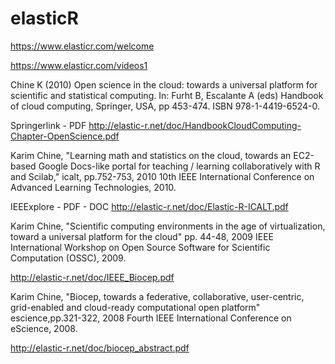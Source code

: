elasticR
=====


https://www.elasticr.com/welcome

https://www.elasticr.com/videos1


Chine K (2010) Open science in the cloud: towards a universal platform for scientific and statistical computing. In: Furht B, Escalante A (eds) Handbook of cloud computing, Springer, USA, pp 453-474. ISBN 978-1-4419-6524-0.

Springerlink - PDF http://elastic-r.net/doc/HandbookCloudComputing-Chapter-OpenScience.pdf

Karim Chine, "Learning math and statistics on the cloud, towards an EC2-based Google Docs-like portal for teaching / learning collaboratively with R and Scilab," icalt, pp.752-753, 2010 10th IEEE International Conference on Advanced Learning Technologies, 2010.

IEEExplore - PDF - DOC http://elastic-r.net/doc/Elastic-R-ICALT.pdf

Karim Chine, "Scientific computing environments in the age of virtualization, toward a universal platform for the cloud" pp. 44-48, 2009 IEEE International Workshop on Open Source Software for Scientific Computation (OSSC), 2009.

http://elastic-r.net/doc/IEEE_Biocep.pdf

Karim Chine, "Biocep, towards a federative, collaborative, user-centric, grid-enabled and cloud-ready computational open platform" escience,pp.321-322, 2008 Fourth IEEE International Conference on eScience, 2008.

http://elastic-r.net/doc/biocep_abstract.pdf




